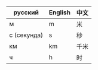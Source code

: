 | русский       | English | 中文 |
|---------------|---------|----|
| м             | m       | 米  |
| с \(секунда\) | s       | 秒  |
| км            | km      | 千米 |
| ч             | h       | 时  |